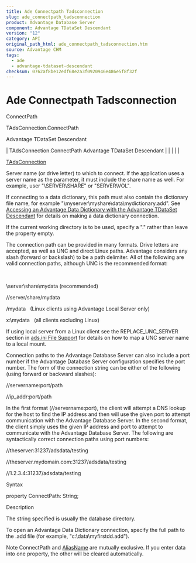 ```yaml
---
title: Ade Connectpath Tadsconnection
slug: ade_connectpath_tadsconnection
product: Advantage Database Server
component: Advantage TDataSet Descendant
version: "12"
category: API
original_path_html: ade_connectpath_tadsconnection.htm
source: Advantage CHM
tags:
  - ade
  - advantage-tdataset-descendant
checksum: 0762af8be12edf68e2a3f0920946e486e5f8f32f
---
```


# Ade Connectpath Tadsconnection

ConnectPath

TAdsConnection.ConnectPath

Advantage TDataSet Descendant

| TAdsConnection.ConnectPath  Advantage TDataSet Descendant |  |  |  |  |

[TAdsConnection](ade_tadsconnection_7.md)

Server name (or drive letter) to which to connect. If the application uses a server name as the parameter, it must include the share name as well. For example, user "\\SERVER\SHARE" or "SERVER\VOL".

If connecting to a data dictionary, this path must also contain the dictionary file name, for example "\\myserver\myshare\data\mydictionary.add". See [Accessing an Advantage Data Dictionary with the Advantage TDataSet Descendant](master_accessing_an_advantage_data_dictionary_with_the_advantage_tdataset_descendant.md) for details on making a data dictionary connection.

If the current working directory is to be used, specify a "." rather than leave the property empty.

The connection path can be provided in many formats. Drive letters are accepted, as well as UNC and direct Linux paths. Advantage considers any slash (forward or backslash) to be a path delimiter. All of the following are valid connection paths, although UNC is the recommended format:

 

\\server\share\mydata (recommended)

//server/share/mydata

/mydata   (Linux clients using Advantage Local Server only)

x:\mydata   (all clients excluding Linux)

If using local server from a Linux client see the REPLACE\_UNC\_SERVER section in [ads.ini File Support](master_ads_ini_file_support.md) for details on how to map a UNC server name to a local mount.

Connection paths to the Advantage Database Server can also include a port number if the Advantage Database Server configuration specifies the port number. The form of the connection string can be either of the following (using forward or backward slashes):

//servername:port/path

//ip\_addr:port/path

In the first format (//servername:port), the client will attempt a DNS lookup for the host to find the IP address and then will use the given port to attempt communication with the Advantage Database Server. In the second format, the client simply uses the given IP address and port to attempt to communicate with the Advantage Database Server. The following are syntactically correct connection paths using port numbers:

//theserver:31237/adsdata/testing

//theserver.mydomain.com:31237/adsdata/testing

//1.2.3.4:31237/adsdata/testing

Syntax

property ConnectPath: String;

Description

The string specified is usually the database directory.

To open an Advantage Data Dictionary connection, specify the full path to the .add file (for example, "c:\data\myfirstdd.add").

Note ConnectPath and [AliasName](ade_aliasname_tadsconnection.md) are mutually exclusive. If you enter data into one property, the other will be cleared automatically.
